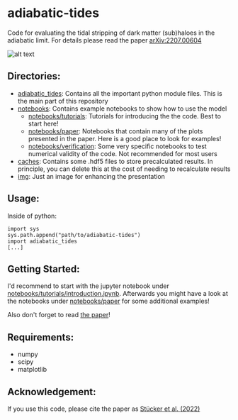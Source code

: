 # adiabatic-tides
Code for evaluating the tidal stripping of dark matter (sub)haloes in the adiabatic limit. For details please read the paper [arXiv:2207.00604](https://arxiv.org/abs/2207.00604)

![alt text](https://github.com/jstuecker/adiabatic-tides/blob/main/img/tidal_experiment.png)

## Directories:

* [adiabatic_tides](adiabatic_tides): Contains all the important python module files. This is the main part of this repository
* [notebooks](notebooks): Contains example notebooks to show how to use the model
    - [notebooks/tutorials](notebooks/tutorials): Tutorials for introducing the the code. Best to start here!
    - [notebooks/paper](notebooks/paper): Notebooks that contain many of the plots presented in the paper. Here is a good place to look for examples!
    - [notebooks/verification](notebooks/verification): Some very specific notebooks to test numerical validity of the code. Not recommended for most users
* [caches](caches): Contains some .hdf5 files to store precalculated results. In principle, you can delete this at the cost of needing to recalculate results
* [img](img): Just an image for enhancing the presentation

## Usage:
Inside of python:

```
import sys
sys.path.append("path/to/adiabatic-tides")
import adiabatic_tides
[...]
```

## Getting Started:
I'd recommend to start with the jupyter notebook under [notebooks/tutorials/introduction.ipynb](notebooks/tutorials/introduction.ipynb).
Afterwards you might have a look at the notebooks under [notebooks/paper](notebooks/paper) for some additional examples!

Also don't forget to read [the paper](https://arxiv.org/abs/2207.00604)!

## Requirements:
* numpy
* scipy
* matplotlib

## Acknowledgement:
If you use this code, please cite the paper as [Stücker et al. (2022)](https://arxiv.org/abs/2207.00604)
